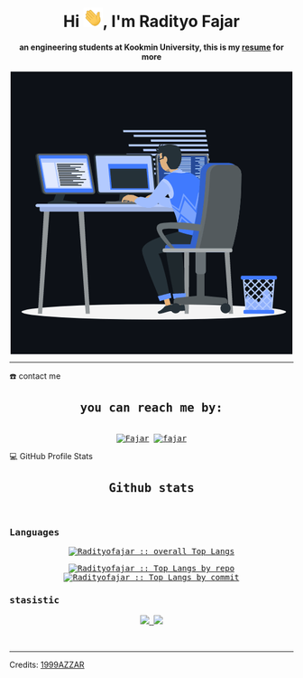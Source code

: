 <div align="center">
<h1 align="center">Hi <img width="35" src="https://github.com/Radityofajar/Radityofajar/blob/main/waving.gif">, I'm Radityo Fajar</h1>
<h4 align="center">an engineering students at Kookmin University, this is my <a href="https://github.com/Radityofajar/Radityofajar/blob/main/Resume_RadityoFajarPamungkas_Update.pdf" target="_blank">resume</a> for more</h4>
</div>

<div align="center">
  <img align="center" src="https://raw.githubusercontent.com/SubhadeepZilong/SubhadeepZilong/main/icons/animation_500_kxa883sd.gif" alt="SubhadeepZilong" />
</div>

-----
  <summary>☎️ contact me</summary>
<div>
  <samp>
    <h2 align="center">you can reach me by:</h2>
    <p align="center">
      <br/>
      <a href="https://www.linkedin.com/in/radityo-fajar-pamungkas-ba1496148/" target="blank"><img align="center"
         src="https://img.shields.io/badge/linkedin-%231DA1F2.svg?style=for-the-badge&logo=linkedin&logoColor=white"
         alt="Fajar" height="30"/></a>
      <a href="mailto:radityofajar@gmail.com" target="blank"><img align="center"
         src="https://img.shields.io/badge/gmail-EA4335.svg?style=for-the-badge&logo=gmail&logoColor=white"
         alt="fajar" height="30"/></a>
    </p>
  </samp>
</div>
  <summary>💻 GitHub Profile Stats</summary>
  <div>
  <samp>
    <h2 align="center"> Github stats </h2>
      <br/>
  <summary><h3>Languages</h3></summary>
            <p align="center">
        <a href="https://github.com/Radityofajar/">
          <img src="https://github-readme-stats.vercel.app/api/top-langs/?username=Radityofajar&langs_count=6&theme=gruvbox&layout=compact&hide_border=true"
          alt="Radityofajar :: overall Top Langs " /></a>
      </p>
        <p align="center">
          <a href="https://github.com/Radityofajar/">
          <img width="45%" src="https://github-profile-summary-cards.vercel.app/api/cards/repos-per-language?username=Radityofajar&theme=gruvbox&layout=compact&hide_border=true"
          alt="Radityofajar :: Top Langs by repo" />
          <img width="45%" src="https://github-profile-summary-cards.vercel.app/api/cards/most-commit-language?username=Radityofajar&theme=gruvbox&layout=compact&hide_border=true"
          alt="Radityofajar :: Top Langs by commit" />
          </a>
        </p>
  <summary><h3>stasistic</h3></summary>
        <p align="center">
          <a href="https://github.com/Radityofajar/">
          <img width="49.5%" src="https://github-readme-stats.vercel.app/api?username=Radityofajar&show_icons=true&theme=gruvbox&hide_border=true" />
          <img width="49.5%" src="https://github-readme-streak-stats.herokuapp.com/?user=Radityofajar&theme=gruvbox&hide_border=true" />
          </a>
       </p>
     <br>
     </samp>
  </div>    

-----
Credits: [1999AZZAR](https://github.com/1999AZZAR)
